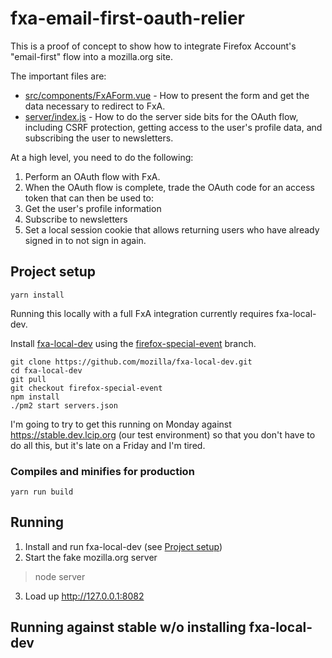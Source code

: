 # fxa-email-first-oauth-relier

This is a proof of concept to show how to integrate Firefox Account's "email-first" flow
into a mozilla.org site.

The important files are:

* [src/components/FxAForm.vue](https://github.com/shane-tomlinson/fxa-email-first-oauth-relier/blob/master/src/components/FxAForm.vue) - How to present the form and get the data necessary to redirect to FxA.
* [server/index.js](https://github.com/shane-tomlinson/fxa-email-first-oauth-relier/blob/master/server/index.js) - How to do the server side bits for the OAuth flow, including CSRF protection, getting access to the user's profile data, and subscribing the user to newsletters.

At a high level, you need to do the following:

1. Perform an OAuth flow with FxA.
2. When the OAuth flow is complete, trade the OAuth code for an access token that can then be used to:
3. Get the user's profile information
4. Subscribe to newsletters
5. Set a local session cookie that allows returning users who have already signed in to not sign in again.

## Project setup
```
yarn install
```

Running this locally with a full FxA integration currently requires fxa-local-dev.

Install [fxa-local-dev](https://github.com/mozilla/fxa-local-dev) using the [firefox-special-event](https://github.com/mozilla/fxa-local-dev/tree/firefox-special-event) branch.

```
git clone https://github.com/mozilla/fxa-local-dev.git
cd fxa-local-dev
git pull
git checkout firefox-special-event
npm install
./pm2 start servers.json
```

I'm going to try to get this running on Monday against https://stable.dev.lcip.org (our test environment)
so that you don't have to do all this, but it's late on a Friday and I'm tired.

### Compiles and minifies for production
```
yarn run build
```

## Running

1. Install and run fxa-local-dev (see [Project setup](#project-setup))
2. Start the fake mozilla.org server

> node server

3. Load up http://127.0.0.1:8082

## Running against stable w/o installing fxa-local-dev